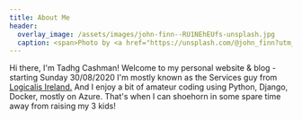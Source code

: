 ```yaml
---
title: About Me
header:
  overlay_image: /assets/images/john-finn--RU1NEhEUfs-unsplash.jpg
  caption: <span>Photo by <a href="https://unsplash.com/@john_finn?utm_source=unsplash&amp;utm_medium=referral&amp;utm_content=creditCopyText">John Finn</a> on <a href="https://unsplash.com/s/photos/ireland?utm_source=unsplash&amp;utm_medium=referral&amp;utm_content=creditCopyText">Unsplash</a></span>
---
```

Hi there, I'm Tadhg Cashman!
Welcome to my personal website & blog - starting Sunday 30/08/2020
I'm mostly known as the Services guy from <a href="http://www.ie.logicalis.com">Logicalis Ireland.</a>
And I enjoy a bit of amateur coding using Python, Django, Docker, mostly on Azure.
That's when I can shoehorn in some spare time away from raising my 3 kids!		
